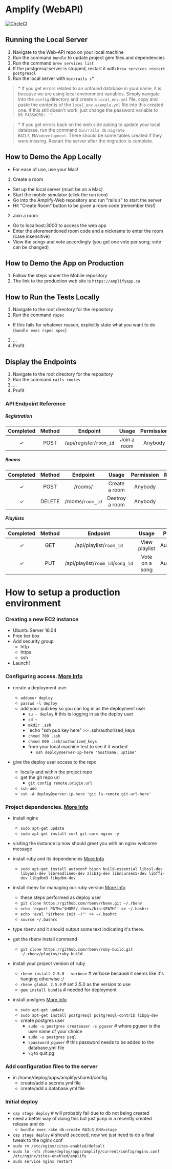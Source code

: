 # Amplify (WebAPI)

[![CircleCI](https://circleci.com/gh/wcoombs/Amplify-Web.svg?style=shield&circle-token=030f03a14524c5530c203dc2c5f8b0d733389c2f)](https://circleci.com/gh/wcoombs/Amplify-Web)

## Running the Local Server
1. Navigate to the Web-API repo on your local machine
2. Run the command ```bundle``` to update project gem files and dependencies
3. Run the command ```brew services list```
4. If the postgresql server is stopped, restart it with ```brew services restart postgresql```
5. Run the local server with ```bin/rails s```*

> \* If you get errors related to an unfound database in your name, it is because we are using local environment variables. Simply navigate into the ```config``` directory and create a ```local_env.yml``` file, copy and paste the contents of the ```local_env.example.yml``` file into this created one. If this still doesn't work, just change the password variable to ```DB_PASSWORD: ''```

> \* If you get errors back on the web side asking to update your local database, run the command ```bin/rails db:migrate RAILS_ENV=development```. There should be some tables created if they were missing. Restart the server after the migration is complete.

## How to Demo the App Locally
* For ease of use, use your Mac!

1. Create a room
* Set up the local server (must be on a Mac)
* Start the mobile simulator (click the run icon)
* Go into the Amplify-Web repository and run "rails s" to start the server
* Hit "Create Room" button to be given a room code (remember this!)

2. Join a room
* Go to localhost:3000 to access the web app
* Enter the aforementioned room code and a nickname to enter the room (case insensitive)
* View the songs and vote accordingly (you get one vote per song; vote can be changed)

## How to Demo the App on Production
1. Follow the steps under the Mobile repository
2. The link to the production web site is ```https://amplifyapp.ca```

## How to Run the Tests Locally
1. Navigate to the root directory for the repository
2. Run the command ```rspec```
  * If this fails for whatever reason, explicitly state what you want to do (```bundle exec rspec spec```)
3. ...
4. Profit

## Display the Endpoints
1. Navigate to the root directory for the repository
2. Run the command ```rails routes```
3. ...
4. Profit

### API Endpoint Reference

##### Registration
|  Completed  |  Method  |  Endpoint  |  Usage  |  Permission  |  Returns  |
|:-----------:|:--------:|:----------:|:-------:|:------------:|:---------:|
|     ✓     |  POST | /api/register/`room_id` | Join a room | Anybody | - |

##### Rooms
|  Completed  |  Method  |  Endpoint  |  Usage  |  Permission  |  Returns  |
|:-----------:|:--------:|:----------:|:-------:|:------------:|:---------:|
|     ✓     | POST | /rooms/ | Create a room | Anybody | - |
|     ✓     | DELETE | /rooms/`room_id` | Destroy a room | Anybody | - |

##### Playlists
|  Completed  |  Method  |  Endpoint  |  Usage  |  Permission  |  Returns  |
|:-----------:|:--------:|:----------:|:-------:|:------------:|:---------:|
|     ✓     | GET | /api/playlist/`room_id` | View playlist | Authenticated | Songs |
|     ✓     | PUT | /api/playlist/`room_id`/`song_id` | Vote on a song | Authenticated | Song |


# How to setup a production environment
### Creating a new EC2 instance
  - Ubuntu Server 16.04
  - Free tier box
  - Add security group
    - http
    - https
    - ssh
  - Launch!


### Configuring access. [More Info](http://capistranorb.com/documentation/getting-started/authentication-and-authorisation/)
  - create a deployment user
    - `adduser deploy`
    - `passwd -l deploy`
    - add your pub key so you can log in as the deployment user
      - `su - deploy` # this is logging in as the deploy user
      - `cd ~`
      - `mkdir .ssh`
      - `echo "ssh pub key here" >> .ssh/authorized_keys
      - `chmod 700 .ssh`
      - `chmod 600 .ssh/authorized_keys`
      - from your local machine test to see if it worked
        - `ssh deploy@server-ip-here 'hostname; uptime'`

  - give the deploy user access to the repo
     - locally and within the project repo
      - get the git repo url
        - `git config remote.origin.url`
      - `ssh-add`
      - `ssh -A deploy@server-ip-here 'git ls-remote git-url-here'`


### Project dependencies. [More Info](https://coderwall.com/p/ttrhow/deploying-rails-app-using-nginx-puma-and-capistrano-3)
  - install nginx
    - `sudo apt-get update`
    - `sudo apt-get install curl git-core nginx -y`
  - visiting the instance ip now should greet you with an nginx welcome message

  - install ruby and its dependencies [More Info](https://www.digitalocean.com/community/tutorials/how-to-install-ruby-on-rails-with-rbenv-on-ubuntu-16-04)
    - `sudo apt-get install autoconf bison build-essential libssl-dev libyaml-dev libreadline6-dev zlib1g-dev libncurses5-dev libffi-dev libgdbm3 libgdbm-dev`

  - install rbenv for managing our ruby version [More Info](https://www.digitalocean.com/community/tutorials/how-to-install-ruby-on-rails-with-rbenv-on-ubuntu-16-04)
    - these steps performed as deploy user
    - `git clone https://github.com/rbenv/rbenv.git ~/.rbenv`
    - `echo 'export PATH="$HOME/.rbenv/bin:$PATH"' >> ~/.bashrc`
    - `echo 'eval "$(rbenv init -)"' >> ~/.bashrc`
    - `source ~/.bashrc`
  - type rbenv and it should output some text indicating it's there.
  - get the rbenv install command
    - `git clone https://github.com/rbenv/ruby-build.git ~/.rbenv/plugins/ruby-build`
  - install your project version of ruby
    - `rbenv install 2.5.0 --verbose` # verbose because it seems like it's hanging otherwise :/
    - `rbenv global 2.5.0` # set 2.5.0 as the version to use
    - `gem install bundle` # needed for deployment

  - install postgres [More Info](https://www.digitalocean.com/community/tutorials/how-to-use-postgresql-with-your-ruby-on-rails-application-on-ubuntu-14-04)
    - `sudo apt-get update`
    - `sudo apt-get install postgresql postgresql-contrib libpq-dev`
    - create postgres user
      - `sudo -u postgres createuser -s pguser` # where pguser is the user name of your choice
      - `sudo -u postgres psql`
      - `\password pguser` # this password needs to be added to the database.yml file
      - `\q` to quit pg

### Add configuration files to the server
  - in /home/deploy/apps/amplify/shared/config
    - create/add a secrets.yml file
    - create/add a database.yml file

### Initial deploy
  - `cap stage deploy` # will probably fail due to db not being created
  - need a better way of doing this but just jump in a recently created release and do
    - `bundle exec rake db:create RAILS_ENV=stage`
  - `cap stage deploy` # should succeed, now we just need to do a final tweak to the nginx conf
  - `sudo rm /etc/nginx/sites-enabled/default`
  - `sudo ln -nfs /home/deploy/apps/amplify/current/config/nginx.conf /etc/nginx/sites-enabled/amplify`
  - `sudo service nginx restart`
